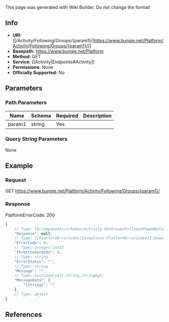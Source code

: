 <span class="wiki-builder">This page was generated with Wiki Builder. Do not change the format!</span>

## Info


* **URI:** [[/Activity/Following/Groups/{param1}/|https://www.bungie.net/Platform/Activity/Following/Groups/{param1}/]]
* **Basepath:** https://www.bungie.net/Platform
* **Method:** GET
* **Service:** [[Activity|Endpoints#Activity]]
* **Permissions:** None
* **Officially Supported:** No

## Parameters
### Path Parameters
Name | Schema | Required | Description
---- | ------ | -------- | -----------
param1 | string | Yes | 

### Query String Parameters
None

## Example
### Request
GET https://www.bungie.net/Platform/Activity/Following/Groups/{param1}/

### Response
PlatformErrorCode: 200
```javascript
{
    // Type: [#/components/schemas/Activity.GetGroupsFollowedPagedByCurrentUser]
    "Response": null,
    // Type: [[PlatformErrorCodes|Exceptions-PlatformErrorCodes]]:Enum
    "ErrorCode": 0,
    // Type: integer:int32
    "ThrottleSeconds": 0,
    // Type: string
    "ErrorStatus": "",
    // Type: string
    "Message": "",
    // Type: Dictionary&lt;string,string&gt;
    "MessageData": {
        "{string}": ""
    },
    // Type: object
}

```

## References
